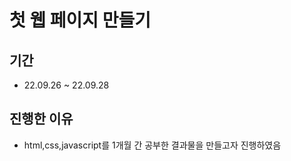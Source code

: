 # 첫 웹 페이지 만들기
## 기간
+ 22.09.26 ~ 22.09.28
## 진행한 이유
+ html,css,javascript를 1개월 간 공부한 결과물을 만들고자 진행하였음
